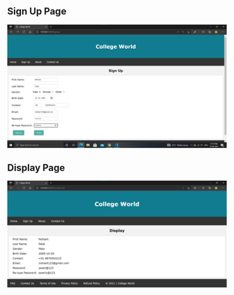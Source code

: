 <h2>Sign Up Page</h2>
<img src="signup.jpg" alter="Sign Up Page">
<h2>Display Page</h2>
<img src="display.jpg" alter="Diplay Page">